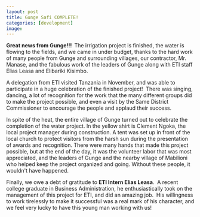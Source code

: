 ```yaml
---
layout: post
title: Gunge Safi COMPLETE!
categories: [development]
image:
---
```

<strong>Great news from Gunge!!!  </strong>The irrigation project is finished, the water is flowing to the fields, and we came in under budget, thanks to the hard work of many people from Gunge and surrounding villages, our contractor, Mr. Manase, and the fabulous work of the leaders of Gunge along with ETI staff Elias Leasa and Elibariki Kisimbo.


A delegation from ETI visited Tanzania in November, and was able to participate in a huge celebration of the finished project!  There was singing, dancing, a lot of recognition for the work that the many different groups did to make the project possible, and even a visit by the Same District Commissioner to encourage the people and applaud their success.

 In spite of the heat, the entire village of Gunge turned out to celebrate the completion of the water project. In the yellow shirt is Clement Ngoka, the local project manager during construction.
 A tent was set up in front of the local church to protect visitors from the harsh sun during the presentation of awards and recognition.
 There were many hands that made this project possible, but at the end of the day, it was the volunteer labor that was most appreciated, and the leaders of Gunge and the nearby village of Mabilioni who helped keep the project organized and going. Without these people, it wouldn't have happened.

Finally, we owe a debt of gratitude to <strong>ETI Intern Elias Leasa</strong>.  A recent college graduate in Business Administration, he enthusiastically took on the management of this project for ETI, and did an amazing job.  His willingness to work tirelessly to make it successful was a real mark of his character, and we feel very lucky to have this young man working with us!
